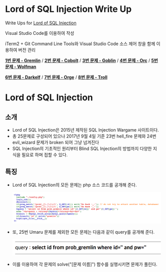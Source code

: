 # Lord of SQL Injection Write Up

Write Ups for [Lord of SQL Injection](http://los.eagle-jump.org/)

Visual Studio Code를 이용하여 작성

iTerm2 + Git Command Line Tools와 Visual Studio Code 소스 제어 창을 함께 이용하여 버전 관리

[**1번 문제 - Gremlin**](https://gitlab.com/dsm-highschool/sql-injection-writeup/blob/master/12_%EC%9D%B4%EC%9E%AC%EC%84%9D/los_no1_gremlin.md) / [**2번 문제 - Cobolt**](https://gitlab.com/dsm-highschool/sql-injection-writeup/blob/master/12_%EC%9D%B4%EC%9E%AC%EC%84%9D/los_no2_cobolt.md) / [**3번 문제 - Goblin**](https://gitlab.com/dsm-highschool/sql-injection-writeup/blob/master/12_%EC%9D%B4%EC%9E%AC%EC%84%9D/los_no3_goblin.md) / [**4번 문제 - Orc**](https://gitlab.com/dsm-highschool/sql-injection-writeup/blob/master/12_%EC%9D%B4%EC%9E%AC%EC%84%9D/los_no4_orc.md) / [**5번 문제 - Wolfman**](https://gitlab.com/dsm-highschool/sql-injection-writeup/blob/master/12_%EC%9D%B4%EC%9E%AC%EC%84%9D/los_no5_wolfman.md)

[**6번 문제 - Darkelf**](https://gitlab.com/dsm-highschool/sql-injection-writeup/blob/master/12_%EC%9D%B4%EC%9E%AC%EC%84%9D/los_no6_darkelf.md) / [**7번 문제 - Orge**](https://gitlab.com/dsm-highschool/sql-injection-writeup/blob/master/12_%EC%9D%B4%EC%9E%AC%EC%84%9D/los_no7_orge.md) / [**8번 문제 - Troll**](https://gitlab.com/dsm-highschool/sql-injection-writeup/blob/master/12_%EC%9D%B4%EC%9E%AC%EC%84%9D/los_no8_troll.md)

# Lord of SQL Injection

## 소개

* Lord of SQL Injection은 2015년 제작된 SQL Injection Wargame 사이트이다.
* 총 25문제로 구성되어 있으나 2017년 9월 4일 기준 23번 hell_fire 문제와 24번 evil_wizard 문제가 broken 되어 그냥 넘겨진다
* SQL Injection의 기초적인 원리부터 Blind SQL Injection의 방법까지 다양한 지식을 필요로 하며 접할 수 있다.

## 특징

* Lord of SQL Injection의 모든 문제는 php 소스 코드를 공개해 준다.

    ![code](images/code.png)

* 또, 25번 Umaru 문제를 제외한 모든 문제는 다음과 같이 query를 공개해 준다.

    ![query](images/query.png)

* 이를 이용하여 각 문제의 solve("[문제 이름]") 함수를 실행시키면 문제가 풀린다.